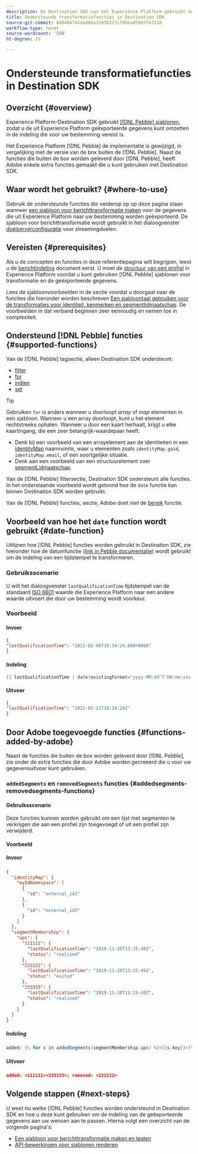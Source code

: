 ```yaml
---
description: De Destination SDK van het Experience Platform gebruikt de malplaatjes van de Kiezelaar, toestaand u om de gegevens die van Experience Platform worden uitgevoerd in het formaat om te zetten dat door uw bestemming wordt vereist.
title: Ondersteunde transformatiefuncties in Destination SDK
source-git-commit: 840404741da06ba1593b227c7d6ba459b5f43110
workflow-type: tm+mt
source-wordcount: '550'
ht-degree: 2%

---
```


# Ondersteunde transformatiefuncties in Destination SDK

## Overzicht {#overview}

Experience Platform-Destination SDK gebruikt [[!DNL Pebble] sjablonen](https://pebbletemplates.io/), zodat u de uit Experience Platform geëxporteerde gegevens kunt omzetten in de indeling die voor uw bestemming vereist is.

Het Experience Platform [!DNL Pebble] de implementatie is gewijzigd, in vergelijking met de versie van de box buiten de [!DNL Pebble]. Naast de functies die buiten de box worden geleverd door [!DNL Pebble], heeft Adobe enkele extra functies gemaakt die u kunt gebruiken met Destination SDK.

## Waar wordt het gebruikt? {#where-to-use}

Gebruik de ondersteunde functies die verderop op op deze pagina staan wanneer [een sjabloon voor berichttransformatie maken](./create-template.md) voor de gegevens die uit Experience Platform naar uw bestemming worden geëxporteerd. De sjabloon voor berichttransformatie wordt gebruikt in het dialoogvenster [doelserverconfiguratie](./server-and-template-configuration.md) voor streamingdoelen.

## Vereisten {#prerequisites}

Als u de concepten en functies in deze referentiepagina wilt begrijpen, leest u de [berichtindeling](/help/destinations/destination-sdk/message-format.md) document eerst. U moet de [structuur van een profiel](/help/destinations/destination-sdk/message-format.md#profile-structure) in Experience Platform voordat u kunt gebruiken [!DNL Pebble] sjablonen voor transformatie en de geëxporteerde gegevens.

Lees de sjabloonvoorbeelden in de sectie voordat u doorgaat naar de functies die hieronder worden beschreven [Een sjabloontaal gebruiken voor de transformaties voor identiteit, kenmerken en segmentlidmaatschap](/help/destinations/destination-sdk/message-format.md#using-templating). De voorbeelden in dat verband beginnen zeer eenvoudig en nemen toe in complexiteit.

## Ondersteund [!DNL Pebble] functies {#supported-functions}

Van de [!DNL Pebble] tagsectie, alleen Destination SDK ondersteunt:
* [filter](https://pebbletemplates.io/wiki/tag/filter/)
* [for](https://pebbletemplates.io/wiki/tag/for/)
* [indien](https://pebbletemplates.io/wiki/tag/if/)
* [set](https://pebbletemplates.io/wiki/tag/set/)

>[!TIP]
>
>Gebruiken `for` is anders wanneer u doorloopt *array* of *map* elementen in een sjabloon. Wanneer u een array doorloopt, kunt u het element rechtstreeks ophalen. Wanneer u door een kaart herhaalt, krijgt u elke kaartingang, die een zeer belangrijk-waardepaar heeft.
>
> * Denk bij een voorbeeld van een arrayelement aan de identiteiten in een [identityMap](./message-format.md#identities) naamruimte, waar u elementen zoals `identityMap.gaid`, `identityMap.email`, of een soortgelijke situatie.
> * Denk aan een voorbeeld van een structuurelement over [segmentLidmaatschap](./message-format.md#segment-membership).


Van de [!DNL Pebble] filtersectie, Destination SDK ondersteunt alle functies. In het onderstaande voorbeeld wordt getoond hoe de `date` functie kan binnen Destination SDK worden gebruikt.

Van de [!DNL Pebble] functies, sectie, Adobe doet *niet* de [bereik](https://pebbletemplates.io/wiki/function/range/) functie.

## Voorbeeld van hoe het `date` function wordt gebruikt {#date-function}

Uitlijnen hoe [!DNL Pebble] functies worden gebruikt in Destination SDK, zie hieronder hoe de datumfunctie ([link in Pebble documentatie](https://pebbletemplates.io/wiki/filter/date/)) wordt gebruikt om de indeling van een tijdstempel te transformeren.

### Gebruiksscenario

U wilt het dialoogvenster `lastQualificationTime` tijdstempel van de standaard [ISO 8601](https://en.wikipedia.org/wiki/ISO_8601) waarde die Experience Platform naar een andere waarde uitvoert die door uw bestemming wordt voorkeur.

### Voorbeeld

#### Invoer

```json
{
"lastQualificationTime": "2022-02-08T18:34:24.000+0000"
}
```

#### Indeling

```java
{{ lastQualificationTime | date(existingFormat="yyyy-MM-dd'T'HH:mm:sss.SSSX", format="yyyy-MM-dd'T'HH:mm:ssX") }}
```

#### Uitvoer

```json
{
"lastQualificationTime": "2022-02-21T18:34:24Z"
}
```

## Door Adobe toegevoegde functies {#functions-added-by-adobe}

Naast de functies die buiten de box worden geleverd door [!DNL Pebble], zie onder de extra functies die door Adobe worden gecreeerd die u voor uw gegevensuitvoer kunt gebruiken.

### `addedSegments` en `removedSegments` functies {#addedsegments-removedsegments-functions}

#### Gebruiksscenario

Deze functies kunnen worden gebruikt om een lijst met segmenten te verkrijgen die aan een profiel zijn toegevoegd of uit een profiel zijn verwijderd.

#### Voorbeeld

##### Invoer

```json
{
  "identityMap": {
    "myIdNamespace": [
      {
        "id": "external_id1"
      },
      {
        "id": "external_id2"
      }
    ]
  },
  "segmentMembership": {
    "ups": {
      "111111": {
        "lastQualificationTime": "2019-11-20T13:15:49Z",
        "status": "realized"
      },
      "222222": {
        "lastQualificationTime": "2019-11-20T13:15:49Z",
        "status": "exited"
      },
      "333333": {
        "lastQualificationTime": "2019-11-20T13:15:49Z",
        "status": "realized"
      }
    }
  }
}
```

##### Indeling

```java
added: {% for s in addedSegments(segmentMembership.ups) %}<{{s.key}}>{% endfor %}; removed: {% for s in removedSegments(segmentMembership.ups) %}<{{s.key}}>{% endfor %}
```

##### Uitvoer

```json
added: <111111><333333>; removed: <222222>
```

<!--

### Added and removed segments filters {#added-and-removed-segmnts-filters}

#### Use case {#use-case}

These filters are similar to `addedSegments` and `removedSegments`, described above. The only difference is that they are implemented as filters as opposed to functions.

#### Example {#example}

##### Input {#input}

```json
{
  "identityMap": {
    "myIdNamespace": [
      {
        "id": "external_id1"
      },
      {
        "id": "external_id2"
      }
    ]
  },
  "segmentMembership": {
    "ups": {
      "111111": {
        "lastQualificationTime": "2019-11-20T13:15:49Z",
        "status": "realized"
      },
      "222222": {
        "lastQualificationTime": "2019-11-20T13:15:49Z",
        "status": "exited"
      },
      "333333": {
        "lastQualificationTime": "2019-11-20T13:15:49Z",
        "status": "realized"
      }
    }
  }
}
```

##### Format {#format}

```java
added: {% for s in input.profile.segmentMembership.ups | added %}<{{s.key}}>{% endfor %};|removed: {% for s in input.profile.segmentMembership.ups | removed %}<{{s.key}}>{% endfor %};
```

##### Output {#output}

```json
added: <111111><333333>;|removed: <222222>;
```

-->

## Volgende stappen {#next-steps}

U weet nu welke [!DNL Pebble] functies worden ondersteund in Destination SDK en hoe u deze kunt gebruiken om de indeling van de geëxporteerde gegevens aan uw wensen aan te passen. Hierna volgt een overzicht van de volgende pagina&#39;s:

* [Een sjabloon voor berichttransformatie maken en testen](/help/destinations/destination-sdk/create-template.md)
* [API-bewerkingen voor sjablonen renderen](/help/destinations/destination-sdk/render-template-api.md)
